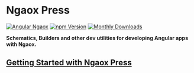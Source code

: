 # Ngaox Press

[![Angular Ngaox](https://img.shields.io/badge/Angular-Ngaox-red.svg)](https://ngaox-lab.web.app)
[![npm Version](https://img.shields.io/npm/v/@ngaox/press)](https://ngaox-lab.web.app/docs/press)
[![Monthly Downloads](https://img.shields.io/npm/dm/@ngaox/press)](https://www.npmjs.com/package/@ngaox/press)

**Schematics, Builders and other dev utilities for developing Angular apps with Ngaox.**

## [Getting Started with Ngaox Press](https://ngaox-lab.web.app/docs/press)
